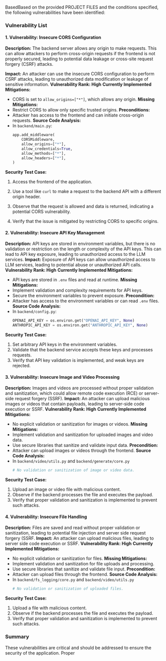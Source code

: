 BasedBased on the provided PROJECT FILES and the conditions specified, the following vulnerabilities have been identified:

### Vulnerability List

#### 1. **Vulnerability: Insecure CORS Configuration**
**Description:**
The backend server allows any origin to make requests. This can allow attackers to perform cross-origin requests if the frontend is not properly secured, leading to potential data leakage or cross-site request forgery (CSRF) attacks.

**Impact:**
An attacker can use the insecure CORS configuration to perform CSRF attacks, leading to unauthorized data modification or leakage of sensitive information.
**Vulnerability Rank: High**
**Currently Implemented Mitigations:**
- CORS is set to `allow_origins=["*"]`, which allows any origin.
**Missing Mitigations:**
- Restrict CORS to allow only specific trusted origins.
**Preconditions:**
- Attacker has access to the frontend and can initiate cross-origin requests.
**Source Code Analysis:**
- In `backend/main.py`:
  ```python
  app.add_middleware(
      CORSMiddleware,
      allow_origins=["*"],
      allow_credentials=True,
      allow_methods=["*"],
      allow_headers=["*"],
  )
  ```
**Security Test Case:**
1. Access the frontend of the application.
2. Use a tool like `curl` to make a request to the backend API with a different origin header.
3. Observe that the request is allowed and data is returned, indicating a potential CORS vulnerability.

4. Verify that the issue is mitigated by restricting CORS to specific origins.


#### 2. **Vulnerability: Insecure API Key Management**
**Description:**
API keys are stored in environment variables, but there is no validation or restriction on the length or complexity of the API keys. This can lead to API key exposure, leading to unauthorized access to the LLM services.
**Impact:**
Exposure of API keys can allow unauthorized access to LLM services, leading to potential abuse or unauthorized API calls.
**Vulnerability Rank: High**
**Currently Implemented Mitigations:**
- API keys are stored in `.env` files and read at runtime.
**Missing Mitigations:**
- Implement validation and complexity requirements for API keys.
- Secure the environment variables to prevent exposure.
**Precondition:**
- Attacker has access to the environment variables or can read `.env` files.
**Source Code Analysis:**
- In `backend/config.py`:
  ```python
  OPENAI_API_KEY = os.environ.get("OPENAI_API_KEY", None)
  ANTHROPIC_API_KEY = os.environ.get("ANTHROPIC_API_KEY", None)
  ```
**Security Test Case:**
1. Set arbitrary API keys in the environment variables.
2. Validate that the backend service accepts these keys and processes requests.
3. Verify that API key validation is implemented, and weak keys are rejected.

#### 3. **Vulnerability: Insecure Image and Video Processing**
**Description:**
Images and videos are processed without proper validation and sanitization, which could allow remote code execution (RCE) or server-side request forgery (SSRF).
**Impact:**
An attacker can upload malicious images or videos that contain payloads, leading to server-side code execution or SSRF.
**Vulnerability Rank: High**
**Currently Implemented Mitigations:**
- No explicit validation or sanitization for images or videos.
**Missing Mitigations:**
- Implement validation and sanitization for uploaded images and video data.
- Use secure libraries that sanitize and validate input data.
**Precondition:**
- Attacker can upload images or videos through the frontend.
**Source Code Analysis:**
- In `backend/video/utils.py` and `backend/generate/core.py`
  ```python
  # No validation or sanitization of image or video data.
  ```
**Security Test Case:**
1. Upload an image or video file with malicious content.
2. Observe if the backend processes the file and executes the payload.
3. Verify that proper validation and sanitization is implemented to prevent such attacks.

#### 4. **Vulnerability: Insecure File Handling**
**Description:**
Files are saved and read without proper validation or sanitization, leading to potential file injection and server side request forgery (SSRF.
**Impact:**
An attacker can upload malicious files, leading to server side code execution or SSRF.
**Vulnerability Rank: High**
**Currently Implemented Mitigations:**
- No explicit validation or sanitization for files.
**Missing Mitigations:**
- Implement validation and sanitization for file uploads and processing.
- Use secure libraries that sanitize and validate file input.
**Precondition:**
- Attacker can upload files through the frontend.
**Source Code Analysis:**
- In `backend/fs_logging/core.py` and `backend/video/utils.py`
  ```python
  # No validation or sanitization of uploaded files.
  ```
**Security Test Case:**
1. Upload a file with malicious content.
2. Observe if the backend processes the file and executes the payload.
3. Verify that proper validation and sanitization is implemented to prevent such attacks.


### Summary
These vulnerabilities are critical and should be addressed to ensure the security of the application. Proper
